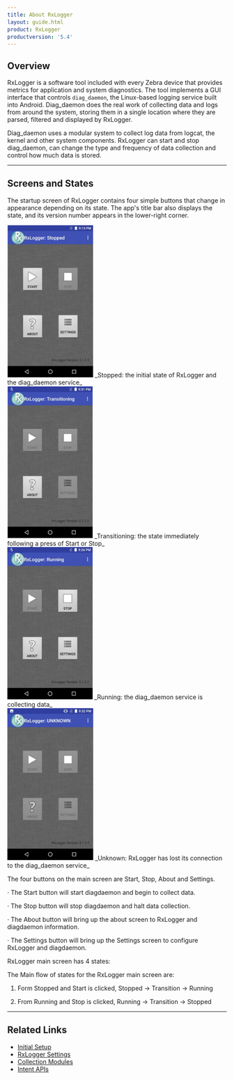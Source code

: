```yaml
---
title: About RxLogger
layout: guide.html
product: RxLogger
productversion: '5.4'
---
```


## Overview

RxLogger is a software tool included with every Zebra device that provides metrics for application and system diagnostics. The tool implements a GUI interface that controls `diag_daemon`, the Linux-based logging service built into Android. Diag_daemon does the real work of collecting data and logs from around the system, storing them in a single location where they are parsed, filtered and displayed by RxLogger. 

Diag_daemon uses a modular system to collect log data from logcat, the kernel and other system components. RxLogger can start and stop diag_daemon, can change the type and frequency of data collection and control how much data is stored. 

-----

## Screens and States

The startup screen of RxLogger contains four simple buttons that change in appearance depending on its state. The app's title bar also displays the state, and its version number appears in the lower-right corner.

<img alt="" style="height:350px" src="rxlogger_stopped.png"/>
_Stopped: the initial state of RxLogger and the diag_daemon service_ 
<br>

<img alt="" style="height:350px" src="rxlogger_transitioning.png"/>
_Transitioning: the state immediately following a press of Start or Stop_ 
<br>

<img alt="" style="height:350px" src="rxlogger_running.png"/>
_Running: the diag_daemon service is collecting data_ 
<br>

<img alt="" style="height:350px" src="rxlogger_unknown.png"/>
_Unknown: RxLogger has lost its connection to the diag_daemon service_ 
<br>


The four buttons on the main screen are Start, Stop, About and Settings.

· The Start button will start diagdaemon and begin to collect data.

· The Stop button will stop diagdaemon and halt data collection.

· The About button will bring up the about screen to RxLogger and diagdaemon information.

· The Settings button will bring up the Settings screen to configure RxLogger and diagdaemon.

RxLogger main screen has 4 states:

The Main flow of states for the RxLogger main screen are:

1. Form Stopped and Start is clicked, Stopped -> Transition -> Running

2. From Running and Stop is clicked, Running -> Transition -> Stopped 



-----

## Related Links
* [Initial Setup](../setup)
* [RxLogger Settings](../settings)
* [Collection Modules](../modules)
* [Intent APIs](../apis)

